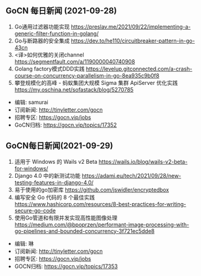 ## GoCN 每日新闻 (2021-09-28)

1. Go通用过滤器功能实现 https://preslav.me/2021/09/22/implementing-a-generic-filter-function-in-golang/
2. Go与断路器的安全集成 https://dev.to/he110/circuitbreaker-pattern-in-go-43cn
3. <译>如何优雅的关闭channel https://segmentfault.com/a/1190000040740908
4. Golang factory模式DDD实践 https://levelup.gitconnected.com/a-crash-course-on-concurrency-parallelism-in-go-8ea935c9b0f8
5. 攀登规模化的高峰 - 蚂蚁集团大规模 Sigma 集群 ApiServer 优化实践 https://my.oschina.net/sofastack/blog/5270785

* 编辑: samurai
* 订阅新闻: http://tinyletter.com/gocn
* 招聘专区: https://gocn.vip/jobs
* GoCN归档: https://gocn.vip/topics/17352

## GoCN每日新闻(2021-09-29)

1. 适用于 Windows 的 Wails v2 Beta https://wails.io/blog/wails-v2-beta-for-windows/
2. Django 4.0 中的新测试功能 https://adamj.eu/tech/2021/09/28/new-testing-features-in-django-4.0/
3. 易于使用的go加密库 https://github.com/jswidler/encryptedbox
4. 编写安全 Go 代码的 8 个最佳实践 https://www.hashicorp.com/resources/8-best-practices-for-writing-secure-go-code
5. 使用Go管道和有限并发实现高性能图像处理 https://medium.com/@bpoprzen/performant-image-processing-with-go-pipelines-and-bounded-concurrency-3f721ec5dde8

- 编辑: 琳
- 订阅新闻: http://tinyletter.com/gocn
- 招聘专区: https://gocn.vip/jobs
- GOCN归档: https://gocn.vip/topics/17353
